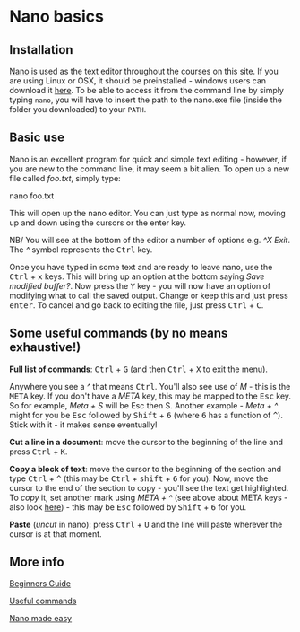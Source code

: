 ---
---

# Nano basics

## Installation

[Nano](http://www.nano-editor.org/) is used as the text editor throughout the courses on this site. If you are using Linux or OSX, it should be preinstalled - windows users can download it [here](http://www.nano-editor.org/download.php). To be able to access it from the command line by simply typing `nano`, you will have to insert the path to the nano.exe file (inside the folder you downloaded) to your `PATH`.

## Basic use

Nano is an excellent program for quick and simple text editing - however, if you are new to the command line, it may seem a bit alien. 
To open up a new file called *foo.txt*, simply type:

  nano foo.txt

This will open up the nano editor. You can just type as normal now, moving up and down using the cursors or the enter key. 

NB/ You will see at the bottom of the editor a number of options e.g. *^X Exit*. The *^* symbol represents the <kbd>Ctrl</kbd> key.

Once you have typed in some text and are ready to leave nano, use the <kbd>Ctrl</kbd> + <kbd>x</kbd> keys. This will bring up an option at the bottom saying *Save modified buffer?*. Now press the <kbd>Y</kbd> key - you will now have an option of modifying what to call the saved output. Change or keep this and just press <kbd>enter</kbd>. To cancel and go back to editing the file, just press <kbd>Ctrl</kbd> + <kbd>C</kbd>.

## Some useful commands (by no means exhaustive!)

**Full list of commands**: <kbd>Ctrl</kbd> + <kbd>G</kbd> (and then <kbd>Ctrl</kbd> + <kbd>X</kbd> to exit the menu). 

Anywhere you see a *^* that means <kbd>Ctrl</kbd>. You'll also see use of *M* - this is the <kbd>META</kbd> key. If you don't have a *META* key, this may be mapped to the <kbd>Esc</kbd> key. So for example, *Meta + S* will be Esc then S. Another example - *Meta + ^* might for you be <kbd>Esc</kbd> followed by <kbd>Shift</kbd> + <kbd>6</kbd> (where <kbd>6</kbd> has a function of <kbd>^</kbd>). Stick with it - it makes sense eventually!

**Cut a line in a document**: move the cursor to the beginning of the line and press <kbd>Ctrl</kbd> + <kbd>K</kbd>. 

**Copy a block of text**: move the cursor to the beginning of the section and type <kbd>Ctrl</kbd> + <kbd>^</kbd> (this may be <kbd>Ctrl</kbd> + <kbd>shift</kbd> + <kbd>6</kbd> for you). Now, move the cursor to the end of the section to copy - you'll see the text get highlighted. To *copy* it, set another mark using *META + ^* (see above about META keys - also look [here](https://en.wikipedia.org/wiki/GNU_nano)) - this may be <kbd>Esc</kbd> followed by <kbd>Shift</kbd> + <kbd>6</kbd> for you.

**Paste** (*uncut* in nano): press <kbd>Ctrl</kbd> + <kbd>U</kbd> and the line will paste wherever the cursor is at that moment.

## More info

[Beginners Guide](http://www.howtogeek.com/howto/42980/the-beginners-guide-to-nano-the-linux-command-line-text-editor/)

[Useful commands](http://staffwww.fullcoll.edu/sedwards/Nano/UsefulNanoKeyCommands.html)

[Nano made easy](http://www.tuxradar.com/content/text-editing-nano-made-easy)

